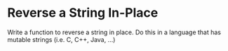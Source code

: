 # Reverse a String In-Place

Write a function to reverse a string in place. Do this in a language that has
mutable strings (i.e. C, C++, Java, ...)
